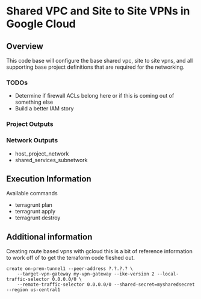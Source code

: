 # Shared VPC and Site to Site VPNs in Google Cloud


## Overview

This code base will configure the base shared vpc, site to site vpns, and all supporting base
project definitions that are required for the networking.

### TODOs
- Determine if firewall ACLs belong here or if this is coming out of something else
- Build a better IAM story

### Project Outputs



### Network Outputs

- host_project_network
- shared_services_subnetwork


## Execution Information

Available commands
- terragrunt plan
- terragrunt apply
- terragrunt destroy

## Additional information

Creating route based vpns with gcloud this is a bit of reference information to work off of to get the terraform code
fleshed out.

``````
create on-prem-tunnel1 --peer-address ?.?.?.? \
    --target-vpn-gateway my-vpn-gateway --ike-version 2 --local-traffic-selector 0.0.0.0/0 \
    --remote-traffic-selector 0.0.0.0/0 --shared-secret=mysharedsecret --region us-central1